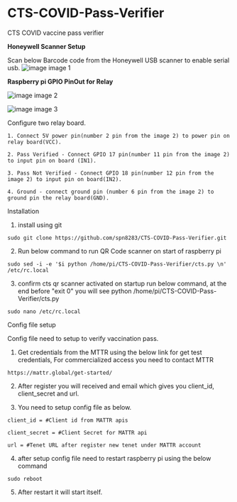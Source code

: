 # CTS-COVID-Pass-Verifier
CTS COVID vaccine pass verifier


**Honeywell Scanner Setup** 

  Scan below Barcode code from the Honeywell USB scanner to enable serial usb.
    ![image](https://user-images.githubusercontent.com/45216584/146834997-d85f0fb8-1a28-480a-a80d-5e2ddb5e11a1.png)
    image 1
    
**Raspberry pi GPIO PinOut for Relay** 

  ![image](https://user-images.githubusercontent.com/45216584/146830382-7400a04a-d538-48c2-bada-c808d45a6fa4.png)
    image 2
  
  ![image](https://user-images.githubusercontent.com/45216584/146835034-e95bb36a-7bc1-44ee-ac49-26add9c0ae9e.png)
    image 3

  Configure two relay board.

    1. Connect 5V power pin(number 2 pin from the image 2) to power pin on relay board(VCC).

    2. Pass Verified - Connect GPIO 17 pin(number 11 pin from the image 2) to input pin on board (IN1).

    3. Pass Not Verified - Connect GPIO 18 pin(number 12 pin from the image 2) to input pin on board(IN2).

    4. Ground - connect ground pin (number 6 pin from the image 2) to ground pin the relay board(GND).

Installation 

  1.  install using git

    sudo git clone https://github.com/spn8283/CTS-COVID-Pass-Verifier.git
  
  2. Run below command to run QR Code scanner on start of raspberry pi
    
    sudo sed -i -e '$i python /home/pi/CTS-COVID-Pass-Verifier/cts.py \n' /etc/rc.local
  
  3. confirm cts qr scanner activated on startup run below command, at the end before "exit 0" you will see python /home/pi/CTS-COVID-Pass-Verifier/cts.py 
    
    sudo nano /etc/rc.local

Config file setup

  Config file need to setup to verify vaccination pass.

  1. Get credentials from the MTTR using the below link for get test credentials, For commercialized access you need to contact MTTR 
    
    https://mattr.global/get-started/
  
  2. After register you will received and email which gives you client_id, client_secret and url.

  3. You need to setup config file as below.

    client_id = #Client id from MATTR apis

    client_secret = #Client Secret for MATTR api

    url = #Tenet URL after register new tenet under MATTR account

  4.  after setup config file need to restart raspberry pi using the below command 

    sudo reboot

  5. After restart it will start itself.